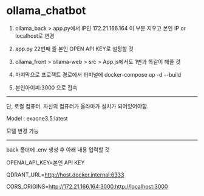 # ollama_chatbot
1. ollama_back > app.py에서 IP인 172.21.166.164 이 부분 지우고 본인 IP or localhost로 변경

2. app.py 22번째 줄 본인 OPEN API KEY로 설정할 것

3. ollama_front > ollama-web > src > App.js에서도 1번과 똑같이 해줄 것

4. 마지막으로 프로젝트 경로에서 터미널에 docker-compose up -d --build

5. 본인아이피:3000 으로 접속

-----
단, 로컬 컴퓨터. 자신의 컴퓨터가 올라마가 설치가 되어있어야함.

Model : exaone3.5:latest

모델 변경 가능

-----
back 폴더에 .env 생성 후 아래 내용 입력할 것

OPENAI_API_KEY=본인 API KEY

QDRANT_URL=http://host.docker.internal:6333

CORS_ORIGINS=http://172.21.166.164:3000,http://localhost:3000
